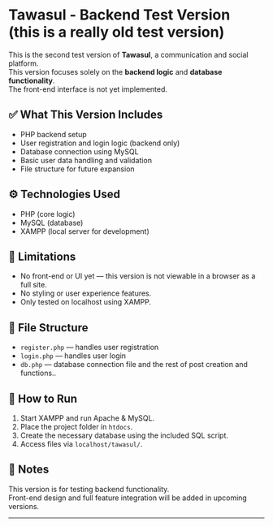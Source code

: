 
# Tawasul - Backend Test Version (this is a really old test version)

This is the second test version of **Tawasul**, a communication and social platform.  
This version focuses solely on the **backend logic** and **database functionality**.  
The front-end interface is not yet implemented.

## ✅ What This Version Includes

- PHP backend setup
- User registration and login logic (backend only)
- Database connection using MySQL
- Basic user data handling and validation
- File structure for future expansion

## ⚙️ Technologies Used

- PHP (core logic)
- MySQL (database)
- XAMPP (local server for development)

## 🚫 Limitations

- No front-end or UI yet — this version is not viewable in a browser as a full site.
- No styling or user experience features.
- Only tested on localhost using XAMPP.

## 📁 File Structure

- `register.php` — handles user registration
- `login.php` — handles user login
- `db.php` — database connection file
  and the rest of post creation and functions..

## 🔧 How to Run

1. Start XAMPP and run Apache & MySQL.
2. Place the project folder in `htdocs`.
3. Create the necessary database using the included SQL script.
4. Access files via `localhost/tawasul/`.

## 📌 Notes

This version is for testing backend functionality.  
Front-end design and full feature integration will be added in upcoming versions.

---

